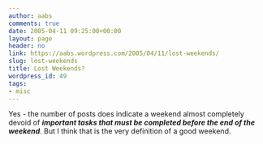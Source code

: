 ```yaml
---
author: aabs
comments: true
date: 2005-04-11 09:25:00+00:00
layout: page
header: no
link: https://aabs.wordpress.com/2005/04/11/lost-weekends/
slug: lost-weekends
title: Lost Weekends?
wordpress_id: 49
tags:
- misc
---
```


Yes - the number of posts does indicate a weekend almost completely devoid of _**important tasks that must be completed before the end of the weekend**_. But I think that is the very definition of a good weekend.
